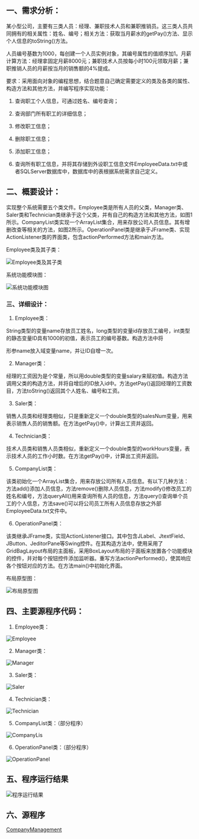 ## 一、需求分析：

某小型公司，主要有三类人员：经理、兼职技术人员和兼职推销员。这三类人员共同拥有的相关属性：姓名、编号；相关方法：获取当月薪水的getPay()方法、显示个人信息的toString()方法。

人员编号基数为1000，每创建一个人员实例对象，其编号属性的值顺序加1。月薪计算方法：经理拿固定月薪8000元；兼职技术人员按每小时100元领取月薪；兼职推销人员的月薪按当月的销售额的4%提成。

要求：采用面向对象的编程思想，结合题意自己确定需要定义的类及各类的属性、构造方法和其他方法，并编写程序实现功能：

1. 查询职工个人信息，可通过姓名、编号查询；

2. 查询部门所有职工的详细信息；

3. 修改职工信息；

4. 删除职工信息；

5. 添加职工信息；

6. 查询所有职工信息，并将其存储到外设职工信息文件EmployeeData.txt中或者SQLServer数据库中，数据库中的表根据系统需求自己定义。

## 二、概要设计：

实现整个系统需要五个类文件。Employee类是所有人员的父类，Manager类、Saler类和Technician类继承于这个父类，并有自己的构造方法和其他方法，如图1所示。CompanyList类实现一个ArrayList集合，用来存放公司人员信息。其有增删改查等相关的方法，如图2所示。OperationPanel类是继承于JFrame类、实现ActionListener类的界面类，包含actionPerformed方法和main方法。

Employee类及其子类：

![Employee类及其子类](https://ae06.alicdn.com/kf/Hc07632f0d818443eb42a55f0857ad2c3A.png)

系统功能模块图：

![系统功能模块图](https://ae03.alicdn.com/kf/H804a92521c0148f0a0f06038550a59fd7.png)

### 三、详细设计：

1. Employee类：

String类型的变量name存放员工姓名，long类型的变量id存放员工编号，int类型的静态变量ID具有1000的初值，表示员工的编号基数。构造方法中将

形参name放入域变量name，并让ID自增一次。

2. Manager类：

经理的工资因为是个常量，所以用double类型的变量salary来赋初值。构造方法调用父类的构造方法，并将自增后的ID放入id中。方法getPay()返回经理的工资数目，方法toString()返回其个人姓名、编号和工资。

3. Saler类：

销售人员类和经理类相似，只是重新定义一个double类型的salesNum变量，用来表示销售人员的销售额。在方法getPay()中，计算出工资并返回。

4. Technician类：

技术人员类和销售人员类相似，重新定义一个double类型的workHours变量，表示技术人员的工作小时数。在方法getPay()中，计算出工资并返回。

5. CompanyList类：

该类初始化一个ArrayList集合，用来存放公司所有人员信息。有以下几种方法：方法add()添加人员信息，方法remove()删除人员信息，方法modify()修改员工的姓名和编号，方法queryAll()用来查询所有人员的信息，方法query()查询单个员工的个人信息，方法save()可以将公司员工所有人员信息存放之外部EmployeeData.txt文件中。

6. OperationPanel类：

该类继承JFrame类，实现ActionListener接口。其中包含JLabel、JtextField、JButton、JeditorPane等Swing控件。在其构造方法中，使用采用了GridBagLayout布局的主面板，采用BoxLayout布局的子面板来放置各个功能模块的控件，并对每个按钮控件添加监听器。重写方法actionPerformed()，使其响应各个按钮对应的方法。在方法main()中初始化界面。

布局原型图：

![布局原型图](https://ae05.alicdn.com/kf/Haeaa7a7d0329421f95de1f183be7cbfej.png)

## 四、主要源程序代码：

1. Employee类：

![Employee](https://ae04.alicdn.com/kf/Hde6e7b7a368440299369cd75e751b9d8G.png)

2. Manager类：

![Manager](https://ae03.alicdn.com/kf/H13d497cd454f4fa78f04df82e4588dc6n.png)

3. Saler类：

![Saler](https://ae02.alicdn.com/kf/H79d5d6a5c17d4621bbaddb024835a39a6.png)

4. Technician类：

![Technician](https://ae03.alicdn.com/kf/Hf55c5930cfee4b58a7704aeb48b302edt.png)

5. CompanyList类：（部分程序）

![CompanyLis](https://ae05.alicdn.com/kf/H8992c69459e3491095b383f044767313v.png)

6. OperationPanel类：（部分程序）

![OperationPanel](https://ae03.alicdn.com/kf/H8b5bdb614cfb41d788985903d6e48d497.png)


## 五、程序运行结果

![程序运行结果](https://ae04.alicdn.com/kf/H710dc531a6ed41558b52d7cc50c6a8c64.png)

## 六、源程序

[CompanyManagement](https://github.com/sakiila/CompanyManagement)
